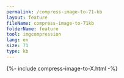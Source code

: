 ```yaml
---
permalink: /compress-image-to-71-kb
layout: feature
fileName: compress-image-to-71kb
folderName: feature
tool: imgcompression
lang: en
size: 71
type: kb
---
```


{%- include compress-image-to-X.html -%}
